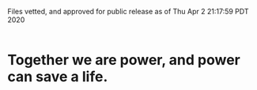 Files vetted, and approved for public release as of Thu Apr  2 21:17:59 PDT 2020<br><br><h1>Together we are power, and power can save a life.</h1>
